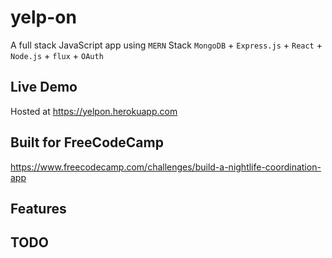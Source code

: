# yelp-on
A full stack JavaScript app using `MERN` Stack `MongoDB` + `Express.js` + `React` + `Node.js` + `flux` + `OAuth`

## Live Demo
Hosted at https://yelpon.herokuapp.com

## Built for FreeCodeCamp
https://www.freecodecamp.com/challenges/build-a-nightlife-coordination-app

## Features

## TODO
